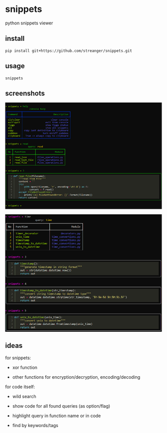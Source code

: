 # snippets

python snippets viewer

## install

```
pip install git+https://github.com/streanger/snippets.git
```

## usage

```
snippets
```

## screenshots

![image](screenshots/snippets_viewer.png)

![image](screenshots/screen_time_snippets.png)

## ideas

for snippets:

- xor function

- other functions for encryption/decryption, encoding/decoding

for code itself:

- wild search

- show code for all found queries (as option/flag)

- highlight query in function name or in code

- find by keywords/tags


